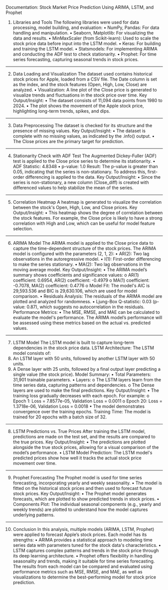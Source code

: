 Documentation: Stock Market Price Prediction Using ARIMA, LSTM, and Prophet
1. Libraries and Tools
The following libraries were used for data processing, model building, and evaluation:
•	NumPy, Pandas: For data handling and manipulation.
•	Seaborn, Matplotlib: For visualizing the data and results.
•	MinMaxScaler (from Scikit-learn): Used to scale the stock price data before input into the LSTM model.
•	Keras: For building and training the LSTM model.
•	Statsmodels: For implementing ARIMA and conducting the ADF test to check stationarity.
•	Prophet: For time series forecasting, capturing seasonal trends in stock prices.
________________________________________
2. Data Loading and Visualization
The dataset used contains historical stock prices for Apple, loaded from a CSV file. The Date column is set as the index, and the stock features (Open, High, Low, Close) are analyzed.
•	Visualization: A line plot of the Close price is generated to visualize trends and fluctuations in the stock price over time.
Key Output/Insight:
•	The dataset consists of 11,094 data points from 1980 to 2024.
•	The plot shows the movement of the Apple stock price, highlighting long-term trends, spikes, and dips.
________________________________________
3. Data Preprocessing
The dataset is checked for its structure and the presence of missing values.
Key Output/Insight:
•	The dataset is complete with no missing values, as indicated by the .info() output.
•	The Close prices are the primary target for prediction.
________________________________________
4. Stationarity Check with ADF Test
The Augmented Dickey-Fuller (ADF) test is applied to the Close price series to determine its stationarity.
•	ADF Statistic: 4.8348
•	p-value: 1.0
Result: The p-value is greater than 0.05, indicating that the series is non-stationary. To address this, first-order differencing is applied to the data.
Key Output/Insight:
•	Since the series is non-stationary, a new column (Close_diff) is created with differenced values to help stabilize the mean of the series.
________________________________________
5. Correlation Heatmap
A heatmap is generated to visualize the correlation between the stock's Open, High, Low, and Close prices.
Key Output/Insight:
•	This heatmap shows the degree of correlation between the stock features. For example, the Close price is likely to have a strong correlation with High and Low, which can be useful for model feature selection.
________________________________________
6. ARIMA Model
The ARIMA model is applied to the Close price data to capture the time-dependent structure of the stock prices. The ARIMA model is configured with the parameters (2, 1, 2):
•	AR(2): Two lag observations in the autoregressive model.
•	I(1): First-order differencing to make the series stationary.
•	MA(2): Two lag observations in the moving average model.
Key Output/Insight:
•	The ARIMA model’s summary shows coefficients and significance values:
o	AR(1) coefficient: 0.6954, AR(2) coefficient: -0.4979
o	MA(1) coefficient: -0.7078, MA(2) coefficient: 0.4776
o	Model Fit: The model's AIC is 29,593.536 and BIC is 29,630.106, which are used for model comparison.
•	Residuals Analysis: The residuals of the ARIMA model are plotted and analyzed for randomness.
•	Ljung-Box Q-statistic: 0.03 (p-value: 0.87), which suggests no autocorrelation in the residuals.
Performance Metrics:
•	The MSE, RMSE, and MAE can be calculated to evaluate the model's performance. The ARIMA model’s performance will be assessed using these metrics based on the actual vs. predicted values.
________________________________________
7. LSTM Model
The LSTM model is built to capture long-term dependencies in the stock price data.
LSTM Architecture:
The LSTM model consists of:
1.	An LSTM layer with 50 units, followed by another LSTM layer with 50 units.
2.	A Dense layer with 25 units, followed by a final output layer predicting a single value (the stock price).
Model Summary:
•	Total Parameters: 31,901 trainable parameters.
•	Layers:
o	The LSTM layers learn from the time series data, capturing patterns and dependencies.
o	The Dense layers are used to make the final predictions.
Key Output/Insight:
•	The training loss gradually decreases with each epoch. For example:
o	Epoch 1: Loss = 7.8577e-05, Validation Loss = 0.0011
o	Epoch 20: Loss = 1.3718e-06, Validation Loss = 0.0018
•	The model demonstrates convergence over the training epochs.
Training Time: The model is trained for 20 epochs with a batch size of 32.
________________________________________
8. LSTM Predictions vs. True Prices
After training the LSTM model, predictions are made on the test set, and the results are compared to the true prices.
Key Output/Insight:
•	The predictions are plotted alongside the true stock prices, allowing for a visual comparison of the model’s performance.
•	LSTM Model Prediction: The LSTM model's predicted prices show how well it tracks the actual stock price movement over time.
________________________________________
9. Prophet Forecasting
The Prophet model is used for time series forecasting, incorporating yearly and weekly seasonality.
•	The model is fitted on the historical stock prices and then used to forecast future stock prices.
Key Output/Insight:
•	The Prophet model generates forecasts, which are plotted to show predicted trends in stock prices.
•	Components Plot: The individual seasonal components (e.g., yearly and weekly trends) are plotted to understand how the model captures underlying patterns.
________________________________________
10. Conclusion
In this analysis, multiple models (ARIMA, LSTM, Prophet) were applied to forecast Apple’s stock prices. Each model has its strengths:
•	ARIMA provides a statistical approach to modeling time series data with parameters tuned for the stock data's characteristics.
•	LSTM captures complex patterns and trends in the stock price through its deep learning architecture.
•	Prophet offers flexibility in handling seasonality and trends, making it suitable for time series forecasting.
The results from each model can be compared and evaluated using performance metrics such as MSE, RMSE, and MAE, as well as visualizations to determine the best-performing model for stock price prediction.

